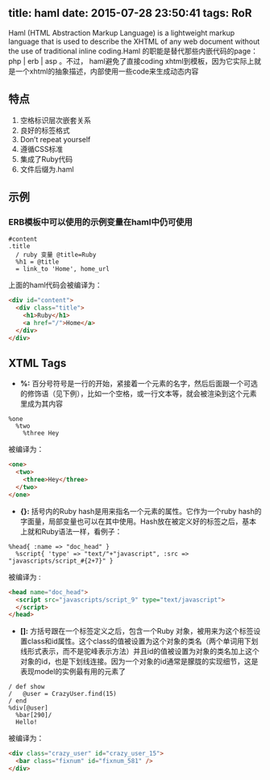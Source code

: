 title: haml
date: 2015-07-28 23:50:41
tags: RoR
---
Haml (HTML Abstraction Markup Language) is a lightweight markup language that is used to describe the XHTML of any web document without the use of traditional inline coding.Haml 的职能是替代那些内嵌代码的page：php | erb | asp 。不过， haml避免了直接coding xhtml到模板，因为它实际上就是一个xhtml的抽象描述，内部使用一些code来生成动态内容

## 特点
1. 空格标识层次嵌套关系
2. 良好的标签格式
3. Don’t repeat yourself
4. 遵循CSS标准
5. 集成了Ruby代码
6. 文件后缀为.haml

## 示例
### ERB模板中可以使用的示例变量在haml中仍可使用
```haml
#content
.title
  / ruby 变量 @title=Ruby
  %h1 = @title
  = link_to 'Home', home_url
```
上面的haml代码会被编译为：

```html
<div id="content">
  <div class="title">
    <h1>Ruby</h1>
    <a href="/">Home</a>
  </div>
</div>
```

## XTML Tags
* **%:** 百分号符号是一行的开始，紧接着一个元素的名字，然后后面跟一个可选的修饰语（见下例），比如一个空格，或一行文本等，就会被渲染到这个元素里成为其内容
```haml
%one
  %two
    %three Hey
```
被编译为：

```html
<one>
  <two>
    <three>Hey</three>
  </two>
</one>
```

* **{}:** 括号内的Ruby hash是用来指名一个元素的属性。它作为一个ruby hash的字面量，局部变量也可以在其中使用。Hash放在被定义好的标签之后，基本上就和Ruby语法一样，看例子：
```haml
%head{ :name => "doc_head" }
  %script{ 'type' => "text/"+"javascript", :src => "javascripts/script_#{2+7}" }
```
被编译为 :
```html
<head name="doc_head">
  <script src="javascripts/script_9" type="text/javascript">
  </script>
</head>
```

* **[]:** 方括号跟在一个标签定义之后，包含一个Ruby 对象，被用来为这个标签设置class和id属性。这个class的值被设置为这个对象的类名（两个单词用下划线形式表示，而不是驼峰表示方法）并且id的值被设置为对象的类名加上这个对象的id，也是下划线连接。因为一个对象的id通常是朦胧的实现细节，这是表现model的实例最有用的元素了
```haml
/ def show
/   @user = CrazyUser.find(15)
/ end
%div[@user]
  %bar[290]/
  Hello!
```
被编译为：
```html
<div class="crazy_user" id="crazy_user_15">
  <bar class="fixnum" id="fixnum_581" />
</div>
```
